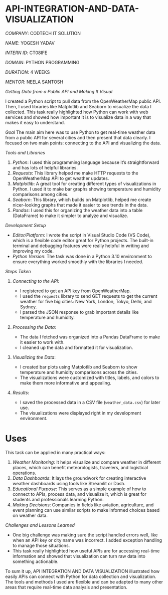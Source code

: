 # API-INTEGRATION-AND-DATA-VISUALIZATION

*COMPANY*: CODTECH IT SOLUTION

*NAME*: YOGESH YADAV

*INTERN ID*: CT08IFE

*DOMAIN*: PYTHON PROGRAMMING

*DURATION*: 4 WEEKS

*MENTOR*: NEELA SANTOSH

*Getting Data from a Public API and Making It Visual*

I created a Python script to pull data from the OpenWeatherMap public API. Then, I used libraries like Matplotlib and Seaborn to visualize the data I collected. This task really highlighted how Python can work with web services and showed how important it is to visualize data in a way that makes it easy to understand.

*Goal*
The main aim here was to use Python to get real-time weather data from a public API for several cities and then present that data clearly. I focused on two main points: connecting to the API and visualizing the data.

*Tools and Libraries*
1. *Python*: I used this programming language because it’s straightforward and has lots of helpful libraries.
2. *Requests*: This library helped me make HTTP requests to the OpenWeatherMap API to get weather updates.
3. *Matplotlib*: A great tool for creating different types of visualizations in Python. I used it to make bar graphs showing temperature and humidity comparisons among cities.
4. *Seaborn*: This library, which builds on Matplotlib, helped me create nicer-looking graphs that made it easier to see trends in the data.
5. *Pandas*: I used this for organizing the weather data into a table (DataFrame) to make it simpler to analyze and visualize.

*Development Setup*
- *Editor/Platform*: I wrote the script in Visual Studio Code (VS Code), which is a flexible code editor great for Python projects. The built-in terminal and debugging features were really helpful in writing and improving my code.
- *Python Version*: The task was done in a Python 3.10 environment to ensure everything worked smoothly with the libraries I needed.

*Steps Taken*
1. *Connecting to the API*:
   - I registered to get an API key from OpenWeatherMap.
   - I used the `requests` library to send GET requests to get the current weather for five big cities: New York, London, Tokyo, Delhi, and Sydney.
   - I parsed the JSON response to grab important details like temperature and humidity.

2. *Processing the Data*:
   - The data I fetched was organized into a Pandas DataFrame to make it easier to work with.
   - I cleaned up the data and formatted it for visualization.

3. *Visualizing the Data*:
   - I created bar plots using Matplotlib and Seaborn to show temperature and humidity comparisons across the cities.
   - The visualizations were customized with titles, labels, and colors to make them more informative and appealing.

4. *Results*:
   - I saved the processed data in a CSV file (`weather_data.csv`) for later use.
   - The visualizations were displayed right in my development environment.

# Uses
This task can be applied in many practical ways:
1. *Weather Monitoring*: It helps visualize and compare weather in different places, which can benefit meteorologists, travelers, and logistical operations.
2. *Data Dashboards*: It lays the groundwork for creating interactive weather dashboards using tools like Streamlit or Dash.
3. *Educational Purpose*: This serves as a simple example of how to connect to APIs, process data, and visualize it, which is great for students and professionals learning Python.
4. *Making Decisions*: Companies in fields like aviation, agriculture, and event planning can use similar scripts to make informed choices based on weather data.

*Challenges and Lessons Learned*
- One big challenge was making sure the script handled errors well, like when an API key or city name was incorrect. I added exception handling to manage those situations.
- This task really highlighted how useful APIs are for accessing real-time information and showed that visualization can turn raw data into something actionable.

To sum it up, API INTEGRATION AND DATA VISUALIZATION illustrated how easily APIs can connect with Python for data collection and visualization. The tools and methods I used are flexible and can be adapted to many other areas that require real-time data analysis and presentation.
